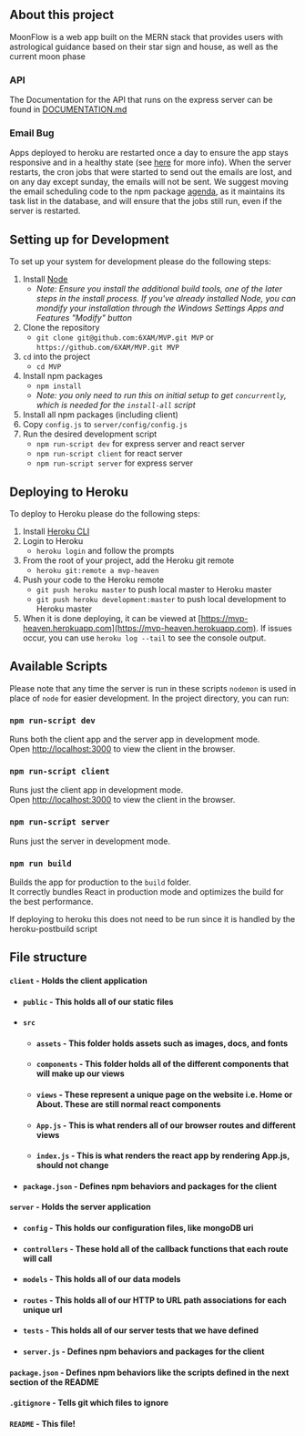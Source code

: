 ## About this project

MoonFlow is a web app built on the MERN stack that provides users with astrological guidance based on their star sign and house, as well as the current moon phase

### API

The Documentation for the API that runs on the express server can be found in [DOCUMENTATION.md](DOCUMENTATION.md)

### Email Bug

Apps deployed to heroku are restarted once a day to ensure the app stays responsive and in a healthy state (see [here](https://www.heroku.com/dynos/lifecycle) for more info). When the server restarts, the cron jobs that were started to send out the emails are lost, and on any day except sunday, the emails will not be sent. We suggest moving the email scheduling code to the npm package [agenda](https://www.npmjs.com/package/agenda), as it maintains its task list in the database, and will ensure that the jobs still run, even if the server is restarted.

## Setting up for Development

To set up your system for development please do the following steps:
1. Install [Node](https://nodejs.org/en/)
   - _Note: Ensure you install the additional build tools, one of the later steps in the install process. If you've already installed Node, you can mondify your installation through the Windows Settings Apps and Features "Modify" button_
2. Clone the repository  
   - `git clone git@github.com:6XAM/MVP.git MVP` or `https://github.com/6XAM/MVP.git MVP`  
3. `cd` into the project  
   - `cd MVP`  
4. Install npm packages  
   - `npm install`  
   - _Note: you only need to run this on initial setup to get `concurrently`, which is needed for the `install-all` script_  
5. Install all npm packages (including client)  
6. Copy `config.js` to `server/config/config.js`  
7. Run the desired development script  
   - `npm run-script dev` for express server and react server  
   - `npm run-script client` for react server  
   - `npm run-script server` for express server  


## Deploying to Heroku

To deploy to Heroku please do the following steps:
1. Install [Heroku CLI](https://devcenter.heroku.com/articles/heroku-cli)
2. Login to Heroku
   - `heroku login` and follow the prompts
3. From the root of your project, add the Heroku git remote
   - `heroku git:remote a mvp-heaven`
4. Push your code to the Heroku remote
   - `git push heroku master` to push local master to Heroku master
   - `git push heroku development:master` to push local development to Heroku master
5. When it is done deploying, it can be viewed at [https://mvp-heaven.herokuapp.com](https://mvp-heaven.herokuapp.com). If issues occur, you can use `heroku log --tail` to see the console output.


## Available Scripts

Please note that any time the server is run in these scripts `nodemon` is used in place of `node` for easier development. In the project directory, you can run:

### `npm run-script dev`

Runs both the client app and the server app in development mode.<br>
Open [http://localhost:3000](http://localhost:3000) to view the client in the browser.

### `npm run-script client`

Runs just the client app in development mode.<br>
Open [http://localhost:3000](http://localhost:3000) to view the client in the browser.


### `npm run-script server`

Runs just the server in development mode.<br>


### `npm run build`

Builds the app for production to the `build` folder.<br>
It correctly bundles React in production mode and optimizes the build for the best performance.

If deploying to heroku this does not need to be run since it is handled by the heroku-postbuild script<br>


## File structure
#### `client` - Holds the client application
- #### `public` - This holds all of our static files
- #### `src`
    - #### `assets` - This folder holds assets such as images, docs, and fonts
    - #### `components` - This folder holds all of the different components that will make up our views
    - #### `views` - These represent a unique page on the website i.e. Home or About. These are still normal react components
    - #### `App.js` - This is what renders all of our browser routes and different views
    - #### `index.js` - This is what renders the react app by rendering App.js, should not change
- #### `package.json` - Defines npm behaviors and packages for the client
#### `server` - Holds the server application
- #### `config` - This holds our configuration files, like mongoDB uri
- #### `controllers` - These hold all of the callback functions that each route will call
- #### `models` - This holds all of our data models
- #### `routes` - This holds all of our HTTP to URL path associations for each unique url
- #### `tests` - This holds all of our server tests that we have defined
- #### `server.js` - Defines npm behaviors and packages for the client
#### `package.json` - Defines npm behaviors like the scripts defined in the next section of the README
#### `.gitignore` - Tells git which files to ignore
#### `README` - This file!
